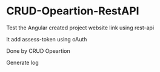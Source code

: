 # CRUD-Opeartion-RestAPI

Test the Angular created project website link using  rest-api

It add assess-token using oAuth

Done by CRUD Opeartion 

Generate log
